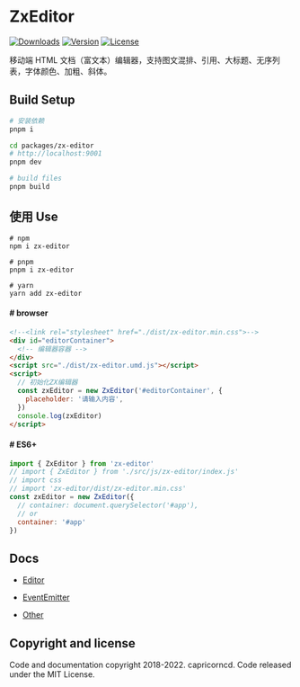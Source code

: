 # ZxEditor

<p>
  <a href="https://npmcharts.com/compare/zx-editor?minimal=true"><img src="https://img.shields.io/npm/dm/zx-editor.svg?sanitize=true" alt="Downloads"></a>
  <a href="https://www.npmjs.com/package/zx-editor"><img src="https://img.shields.io/npm/v/zx-editor.svg?sanitize=true" alt="Version"></a>
  <a href="https://www.npmjs.com/package/zx-editor"><img src="https://img.shields.io/npm/l/zx-editor.svg?sanitize=true" alt="License"></a>
</p>

移动端 HTML 文档（富文本）编辑器，支持图文混排、引用、大标题、无序列表，字体颜色、加粗、斜体。

## Build Setup

```bash
# 安装依赖
pnpm i

cd packages/zx-editor
# http://localhost:9001
pnpm dev

# build files
pnpm build
```

## 使用 Use

```
# npm
npm i zx-editor

# pnpm
pnpm i zx-editor

# yarn
yarn add zx-editor
```

#### # browser

```html
<!--<link rel="stylesheet" href="./dist/zx-editor.min.css">-->
<div id="editorContainer">
  <!-- 编辑器容器 -->
</div>
<script src="./dist/zx-editor.umd.js"></script>
<script>
  // 初始化ZX编辑器
  const zxEditor = new ZxEditor('#editorContainer', {
    placeholder: '请输入内容',
  })
  console.log(zxEditor)
</script>
```

#### # ES6+

```javascript
import { ZxEditor } from 'zx-editor'
// import { ZxEditor } from './src/js/zx-editor/index.js'
// import css
// import 'zx-editor/dist/zx-editor.min.css'
const zxEditor = new ZxEditor({
  // container: document.querySelector('#app'),
  // or
  container: '#app'
})
```

## Docs

- [Editor](./docs/Editor.md)

- [EventEmitter](./docs/EventEmitter.md)

- [Other](./docs)

## Copyright and license

Code and documentation copyright 2018-2022. capricorncd. Code released under the MIT License.
